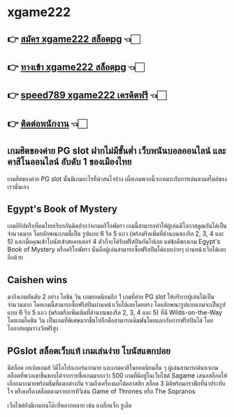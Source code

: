 # xgame222
## 👉 [สมัคร xgame222 สล็อตpg](https://bit.ly/3SjoJOT) 👈🏻
## 👉 [ทางเข้า xgame222 สล็อตpg](https://bit.ly/3SjoJOT) 👈🏻
## 👉 [speed789 xgame222 เครดิตฟรี](https://bit.ly/3SjoJOT) 👈🏻
## 👉 [ติดต่อพนักงาน](https://bit.ly/3BIgaGa) 👈🏻



## เกมฮิตของค่าย PG slot ฝากไม่มีขั้นต่ำ  เว็บพนันบอลออนไลน์ และ คาสิโนออนไลน์ อับดับ 1 ของเมืองไทย

เกมฮิตของค่าย PG slot นั้นมีเกมอะไรที่น่าสนใจบ้าง เผื่อเกมพวกนี้จะเหมาะกับการเล่นตามสไตล์ของเรานั่นเอง

## Egypt's Book of Mystery
เกมอียิปหรือที่คนไทยเรียกกันติดปากว่าเกมครีโอพัตรา เกมนี้สามารถทำให้ผู้เล่นมีโอกาสคูณกันได้เป็นจำนวนมาก โดยลักษณะเกมนี้เป็น รูปแบบ 6 รีล 5 แถว (พร้อมรีลเพิ่มที่ด้านบนของรีล 2, 3, 4 และ 5) และเมื่อคุณเข้าโบนัสเข้าสแคทเตอร์ 4 ตัวก็จะได้รับฟรีสปินกันไปเลย แต่ข้อดีของเกม Egypt's Book of Mystery หรือครีโอพัตรา นั่นคือผู้เล่นสามารถซื้อฟรีสปินได้แบบง่ายๆ ผ่านหน้าเว็บได้เลยอีกด้วย


## Caishen wins
มาถึงเกมอันดับ 2 อย่าง ไคชิน วิน เกมยอดนิยมอีก 1 เกมที่ค่าย PG slot ให้บริการผู้เล่นได้เป็นจำนวนมาก โดยเกมนี้สามารถซื้อฟรีสปินผ่านหน้าเว็บได้เลยโดยตรง โดยลักษณะรูปแบบเกมจะเป็นรูปแบบ 6 รีล 5 แถว (พร้อมรีลเพิ่มเติมที่ด้านบนของรีล 2, 3, 4 และ 5) ที่มี Wilds-on-the-Way โดยเกมไคชิน วิน เป็นเกมที่พิเศษมากขึ้นไปอีกคือสามารถเดิมพันโดยแลกกับการฟรีสปินได้ โดยโอกาสหมุนรางวัลฟรีสูง

## PGslot สล็อตเว็บแท้ เกมเล่นง่าย โบนัสแตกบ่อย


มีสล็อต เทเบิลเกมส์ วิดีโอโปกเกอร์มากมาย และเกมคาสิโนยอดนิยมอื่น ๆ ผู้เล่นสามารถค้นหาเกมสล็อตที่พวกเขาชื่นชอบได้จากรายชื่อเกมมากกว่า 500 เกมที่มีอยู่ในเว็บไซต์ Sagame เสนอสล็อตให้เลือกมากมายพร้อมธีมที่แตกต่างกัน รวมถึงเครื่องผลไม้คลาสสิก สล็อต 3 มิติพร้อมกราฟิกที่น่าประทับใจ หรือเครื่องสล็อตตามรายการทีวีเช่น Game of Thrones หรือ The Sopranos

เว็บไซต์ยังมีเกมบนโต๊ะที่หลากหลาย เช่น แบล็กแจ็ก รูเล็ต
